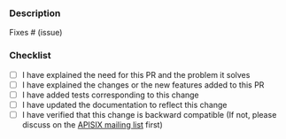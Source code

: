 ### Description

<!-- Please include a summary of the change and which issue is fixed. -->
<!-- Please also include relevant motivation and context. -->

Fixes # (issue)

### Checklist

- [ ] I have explained the need for this PR and the problem it solves
- [ ] I have explained the changes or the new features added to this PR
- [ ] I have added tests corresponding to this change
- [ ] I have updated the documentation to reflect this change
- [ ] I have verified that this change is backward compatible (If not, please discuss on the [APISIX mailing list](https://github.com/apache/apisix/tree/master#community) first)

<!--

Note

1. Mark the PR as draft until it's ready to be reviewed.
2. Always add/update tests for any changes unless you have a good reason.
3. Always update the documentation to reflect the changes made in the PR.
4. Make a new commit to resolve conversations instead of `push -f`.
5. To resolve merge conflicts, merge master instead of rebasing.
6. Use "request review" to notify the reviewer after making changes.
7. Only a reviewer can mark a conversation as resolved.

-->
